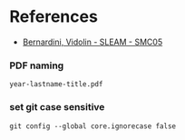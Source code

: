 # References

 - [Bernardini, Vidolin - SLEAM - SMC05](https://github.com/s-e-a-m/References/blob/master/SustainableLiveElectroAcousticMusic_Bernardini-Vidolin_SMC05-0.8-FINAL.pdf)

### PDF naming

`year-lastname-title.pdf`

### set git case sensitive

`git config --global core.ignorecase false`
